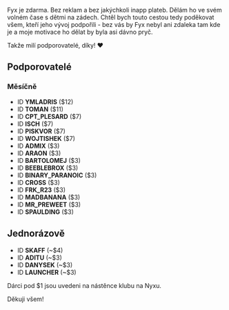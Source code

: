 Fyx je zdarma. Bez reklam a bez jakýchkoli inapp plateb. Dělám ho ve svém volném čase s dětmi na zádech. 
Chtěl bych touto cestou tedy poděkovat všem, kteří jeho vývoj podpořili - bez vás by Fyx nebyl ani zdaleka tam kde je a moje motivace ho dělat by byla asi dávno pryč.

Takže milí podporovatelé, díky! ❤️

## Podporovatelé

### Měsíčně

- ID **YMLADRIS** ($12)
- ID **TOMAN** ($11)
- ID **CPT_PLESARD** ($7)
- ID **ISCH** ($7)
- ID **PISKVOR** ($7)
- ID **WOJTISHEK** ($7)
- ID **ADMIX** ($3)
- ID **ARAON** ($3)
- ID **BARTOLOMEJ** ($3)
- ID **BEEBLEBROX** ($3)
- ID **BINARY_PARANOIC** ($3)
- ID **CROSS** ($3)
- ID **FRK_R23** ($3)
- ID **MADBANANA** ($3)
- ID **MR_PREWEET** ($3)
- ID **SPAULDING** ($3)

## Jednorázově
- ID **SKAFF** (~$4)
- ID **ADITU** (~$3)
- ID **DANYSEK** (~$3)
- ID **LAUNCHER** (~$3)

Dárci pod $1 jsou uvedeni na nástěnce klubu na Nyxu.

Děkuji všem!
